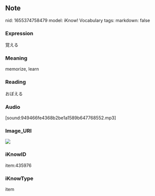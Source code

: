 ## Note
nid: 1655374758479
model: iKnow! Vocabulary
tags: 
markdown: false

### Expression
覚える

### Meaning
memorize, learn

### Reading
おぼえる

### Audio
[sound:949466fe4368b2be1a1589b647768552.mp3]

### Image_URI
<img src="1ee45142a8d31bb5136afc5cdef87efb.jpg">

### iKnowID
item:435976

### iKnowType
item
